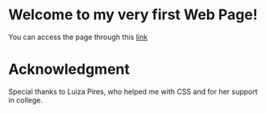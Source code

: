 # Welcome to my very first Web Page!
You can access the page through this [link](https://kevinmathpage.herokuapp.com/)

# Acknowledgment
Special thanks to Luiza Pires, who helped me with CSS and for her support in college.
